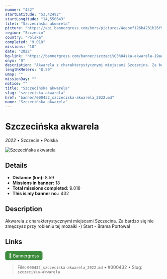 ```yaml
---
nummer: "432"
startLatitude: "53,42492"
startLongitude: "14,550643"
titel: "Szczecińska akwarela"
picture: "https://api.bannergress.com/bnrs/pictures/4eebef126b4231b26f9236dd22138217"
region: "Szczecin"
country: "Polska"
completed: "9.018"
missions: "18"
date: "2022"
bg-link: "https://bannergress.com/banner/szczeci%C5%84ska-akwarela-19aa"
onyx: "0"
description: "Akwarela z charakterystycznymi miejscami Szczecina. Za bardzo się nie zmęczysz przy robieniu tej mozaiki -) \nStart - Brama Portowa!"
lengthKMeters: "8,59"
umap: ""
missionDay: ""
notice: ""
title: "Szczecińska akwarela"
slug: "szczeciska-akwarela"
href: "banner/000432_szczeciska-akwarela_2022.md"
name: "Szczecińska akwarela"
---
```

# Szczecińska akwarela

*2022* • Szczecin • Polska

![Szczecińska akwarela](https://api.bannergress.com/bnrs/pictures/4eebef126b4231b26f9236dd22138217)



## Details
- **Distance (km):** 8.59
- **Missions in banner:** 18
- **Total missions completed:** 9.018
- **This is my banner no.:** 432



## Description
Akwarela z charakterystycznymi miejscami Szczecina. Za bardzo się nie zmęczysz przy robieniu tej mozaiki -) 
Start - Brama Portowa!



## Links
<a href="https://bannergress.com/banner/szczeci%C5%84ska-akwarela-19aa" target="_blank" style="display:inline-block;margin-right:8px;padding:6px 12px;background:#3c8b3c;color:#fff;text-decoration:none;border-radius:6px;">🔗 Bannergress</a>



> File: `000432_szczeciska-akwarela_2022.md` • #000432 • Slug: `szczeciska-akwarela`

